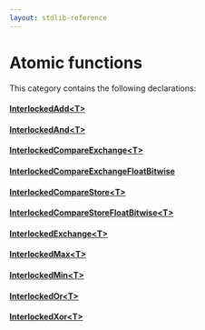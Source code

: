```yaml
---
layout: stdlib-reference
---
```

# Atomic functions

This category contains the following declarations:

#### [InterlockedAdd\<T\>](/stdlib-reference/global-decls/interlockedadd-0b)

#### [InterlockedAnd\<T\>](/stdlib-reference/global-decls/interlockedand-0b)

#### [InterlockedCompareExchange\<T\>](/stdlib-reference/global-decls/interlockedcompareexchange-0bi)

#### [InterlockedCompareExchangeFloatBitwise](/stdlib-reference/global-decls/interlockedcompareexchangefloatbitwise-0biqv)

#### [InterlockedCompareStore\<T\>](/stdlib-reference/global-decls/interlockedcomparestore-0bi)

#### [InterlockedCompareStoreFloatBitwise\<T\>](/stdlib-reference/global-decls/interlockedcomparestorefloatbitwise-0bins)

#### [InterlockedExchange\<T\>](/stdlib-reference/global-decls/interlockedexchange-0b)

#### [InterlockedMax\<T\>](/stdlib-reference/global-decls/interlockedmax-0b)

#### [InterlockedMin\<T\>](/stdlib-reference/global-decls/interlockedmin-0b)

#### [InterlockedOr\<T\>](/stdlib-reference/global-decls/interlockedor-0b)

#### [InterlockedXor\<T\>](/stdlib-reference/global-decls/interlockedxor-0b)

